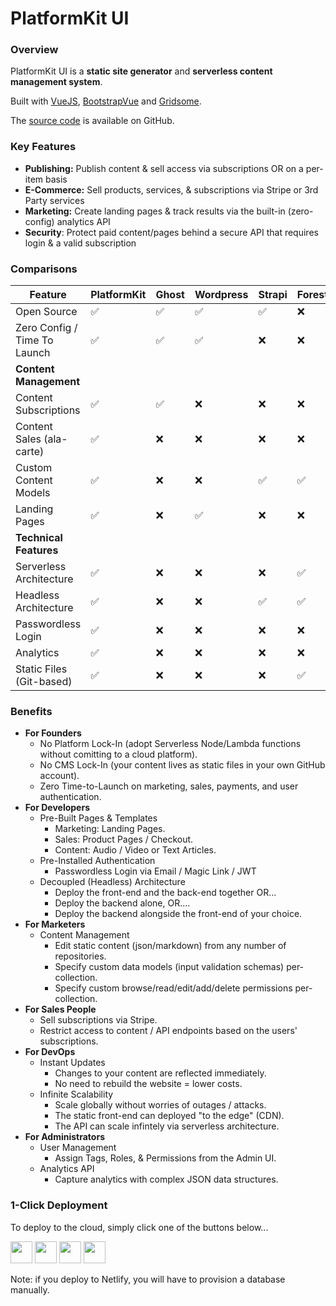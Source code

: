 # PlatformKit UI

### Overview

PlatformKit UI is a **static site generator**  and **serverless content management system**. 

Built with [VueJS](https://www.vuejs.org), [BootstrapVue](https://bootstrap-vue.org) and [Gridsome](https://www.gridsome.org).

The [source code](https://github.com/platform-kit/platformkit-ui) is available on GitHub.

### Key Features

- **Publishing:** Publish content & sell access via subscriptions OR on a per-item basis
- **E-Commerce:** Sell products, services, & subscriptions via Stripe or 3rd Party services
- **Marketing:** Create landing pages & track results via the built-in (zero-config) analytics API
- **Security**: Protect paid content/pages behind a secure API that requires login & a valid subscription

### Comparisons

| Feature                      | PlatformKit | Ghost | Wordpress | Strapi | Forestry | Contentful |
| ---------------------------- | ----------- | ----- | --------- | ------ | -------- | ---------- |
| Open Source                  | ✅           | ✅     | ✅         | ✅      | ❌        | ❌          |
| Zero Config / Time To Launch | ✅           | ✅     | ✅         | ❌      | ❌        | ❌          |
|  **Content Management** 
| Content Subscriptions        | ✅           | ✅     | ❌         | ❌      | ❌        | ❌          |
| Content Sales (ala-carte)    | ✅           | ❌     | ❌         | ❌      | ❌        | ❌          |
| Custom Content Models        | ✅           | ❌     | ❌         | ✅      | ✅        | ✅          |
| Landing Pages                | ✅           | ❌     | ✅         | ❌      | ❌        | ❌          |
| **Technical Features**    
| Serverless Architecture      | ✅           | ❌     | ❌         | ❌      | ✅        | ✅          |
| Headless Architecture        | ✅           | ❌     | ❌         | ✅      | ✅        | ✅          |
| Passwordless Login           | ✅           | ❌     | ❌         | ❌      | ❌        | ❌          |
| Analytics                    | ✅           | ❌     | ❌         | ❌      | ❌        | ❌          |
| Static Files (Git-based)     | ✅           | ❌     | ❌         | ❌      | ✅        | ❌          |

### Benefits
- **For Founders**
  - No Platform Lock-In (adopt Serverless Node/Lambda functions without comitting to a cloud platform).
  - No CMS Lock-In (your content lives as static files in your own GitHub account).
  - Zero Time-to-Launch on marketing, sales, payments, and user authentication. 
- **For Developers**
  - Pre-Built Pages & Templates
    - Marketing: Landing Pages.
    - Sales: Product Pages / Checkout.
    - Content: Audio / Video or Text Articles.
  - Pre-Installed Authentication
    - Passwordless Login via Email / Magic Link / JWT    
  - Decoupled (Headless) Architecture
    - Deploy the front-end and the back-end together OR...
    - Deploy the backend alone, OR....
    - Deploy the backend alongside the front-end of your choice.
- **For Marketers**
  - Content Management
    - Edit static content (json/markdown) from any number of repositories.
    - Specify custom data models (input validation schemas) per-collection.
    - Specify custom browse/read/edit/add/delete permissions per-collection.
- **For Sales People**
  - Sell subscriptions via Stripe.
  - Restrict access to content / API endpoints based on the users' subscriptions.
- **For DevOps**
  - Instant Updates
    - Changes to your content are reflected immediately.
    - No need to rebuild the website = lower costs.
  - Infinite Scalability
    - Scale globally without worries of outages / attacks.
    - The static front-end can deployed "to the edge" (CDN).
    - The API can scale infintely via serverless architecture.
- **For Administrators**
  - User Management
    - Assign Tags, Roles, & Permissions from the Admin UI. 
  - Analytics API
    - Capture analytics with complex JSON data structures.

### 1-Click Deployment

To deploy to the cloud, simply click one of the buttons below...

<a href="https://heroku.com/deploy?template=https://github.com/platform-kit/platformkit-ui" target="_blank"><img src="https://www.herokucdn.com/deploy/button.svg" height="35"></a> <a href="https://render.com/deploy?repo=https://github.com/platform-kit/platformkit-api" target="_blank"><img src="https://render.com/images/deploy-to-render-button.svg" height="35"></a> <a href="https://cloud.digitalocean.com/apps/new?repo=https://github.com/platform-kit/platformkit-api/tree/main" target="_blank"><img src="https://www.deploytodo.com/do-btn-blue.svg" height="35"></a> <a href="https://app.netlify.com/start/deploy?repository=https://github.com/platform-kit/platformkit-ui" target="_blank"><img height="35" src="https://www.netlify.com/img/deploy/button.svg"></a> 

Note: if you deploy to Netlify, you will have to provision a database manually.



